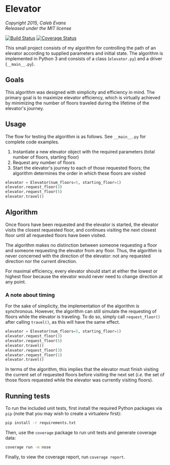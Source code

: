 # Elevator
*Copyright 2015, Caleb Evans*  
*Released under the MIT license*

[![Build Status](https://travis-ci.org/caleb531/elevator.svg?branch=master)](https://travis-ci.org/caleb531/elevator)
[![Coverage Status](https://coveralls.io/repos/caleb531/elevator/badge.svg?branch=master)](https://coveralls.io/r/caleb531/elevator?branch=master)

This small project consists of my algorithm for controlling the path of an elevator according to supplied parameters and initial state. The algorithm is implemented in Python 3 and consists of a class (`elevator.py`) and a driver (`__main__.py`).

## Goals

This algorithm was designed with simplicity and efficiency in mind. The primary goal is to maximize elevator efficiency, which is virtually achieved by minimizing the number of floors traveled during the lifetime of the elevator's journey.

## Usage

The flow for testing the algorithm is as follows. See `__main__.py` for complete code examples.

1. Instantiate a new elevator object with the required parameters (total number of floors, starting floor)
2. Request any number of floors
3. Start the elevator's journey to each of those requested floors; the algorithm determines the order in which these floors are visited

```python
elevator = Elevator(num_floors=5, starting_floor=1)
elevator.request_floor(3)
elevator.request_floor(5)
elevator.travel()
```

## Algorithm

Once floors have been requested and the elevator is started, the elevator visits the closest requested floor, and continues visiting the next closest floor until all requested floors have been visited.

The algorithm makes no distinction between someone requesting a floor and someone requesting the elevator from any floor. Thus, the algorithm is never concerned with the direction of the elevator: not any requested direction nor the current direction.

For maximal efficiency, every elevator should start at either the lowest or highest floor because the elevator would never need to change direction at any point.

### A note about timing

For the sake of simplicity, the implementation of the algorithm is synchronous. However, the algorithm can still simulate the requesting of floors while the elevator is traveling. To do so, simply call `request_floor()` after calling `travel()`, as this will have the same effect.

```python
elevator = Elevator(num_floors=5, starting_floor=1)
elevator.request_floor(3)
elevator.request_floor(5)
elevator.travel()
elevator.request_floor(3)
elevator.request_floor(1)
elevator.travel()
```

In terms of the algorithm, this implies that the elevator must finish visiting the current set of requested floors before visiting the next set (*i.e.* the set of those floors requested while the elevator was currently visiting floors).


## Running tests

To run the included unit tests, first install the required Python packages via `pip` (note that you may wish to create a virtualenv first):

```bash
pip install -r requirements.txt
```

Then, use the `coverage` package to run unit tests and generate coverage data:

```bash
coverage run -m nose
```

Finally, to view the coverage report, run `coverage report`.
